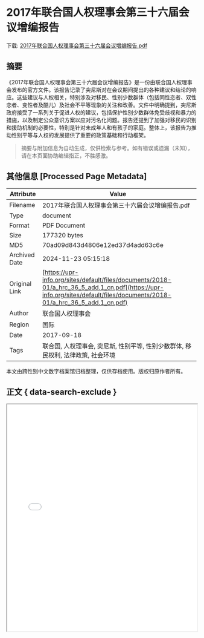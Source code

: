 # 2017年联合国人权理事会第三十六届会议增编报告

<!-- tcd_download_link -->
下载: <a href="../2017年联合国人权理事会第三十六届会议增编报告.pdf" download>2017年联合国人权理事会第三十六届会议增编报告.pdf</a>
<!-- tcd_download_link_end -->

## 摘要

<!-- tcd_abstract -->
《2017年联合国人权理事会第三十六届会议增编报告》是一份由联合国人权理事会发布的官方文件。该报告记录了突尼斯对在会议期间提出的各种建议和结论的响应。这些建议与人权相关，特别涉及对移民、性别少数群体（包括同性恋者、双性恋者、变性者及酷儿）及社会不平等现象的关注和改善。文件中明确提到，突尼斯政府接受了一系列关于促进人权的建议，包括保护性别少数群体免受歧视和暴力的措施，以及制定公众意识方案以应对污名化问题。报告还提到了加强对移民的识别和援助机制的必要性，特别是针对未成年人和有孩子的家庭。整体上，该报告为推动性别平等与人权的发展提供了重要的政策基础和行动框架。

<!-- tcd_abstract_end -->

> 摘要与附加信息为自动生成，仅供检索与参考。如有错误或遗漏（未知），请在本页面协助编辑指正，不胜感激。

## 其他信息 [Processed Page Metadata]

| Attribute       | Value                                  |
|-----------------|----------------------------------------|
| Filename        | 2017年联合国人权理事会第三十六届会议增编报告.pdf                             |
| Type            | document                                 |
| Format          | PDF Document                               |
| Size            | 177320 bytes                           |
| MD5             | 70ad09d843d4806e12ed37d4add63c6e                                  |
| Archived Date   | 2024-11-23 05:15:18                             |
| Original Link   | [https://upr-info.org/sites/default/files/documents/2018-01/a_hrc_36_5_add.1_cn.pdf](https://upr-info.org/sites/default/files/documents/2018-01/a_hrc_36_5_add.1_cn.pdf)                         |
| Author          | 联合国人权理事会                               |
| Region          | 国际                               |
| Date            | 2017-09-18                                 |
| Tags            | 联合国, 人权理事会, 突尼斯, 性别平等, 性别少数群体, 移民权利, 法律政策, 社会环境                                 |

本文由跨性别中文数字档案馆归档整理，仅供存档使用。版权归原作者所有。


## 正文 { data-search-exclude }

<!-- tcd_main_text -->
<iframe src="../2017年联合国人权理事会第三十六届会议增编报告.pdf" width="100%" height="600px">
    <p>无法显示PDF，请下载查看。</p>
</iframe>
<!-- tcd_main_text_end -->

